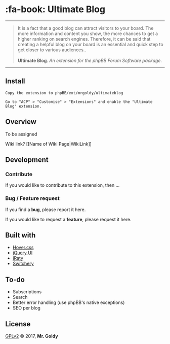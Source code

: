 
# :fa-book: Ultimate Blog
---
> It is a fact that a good blog can attract visitors to your board. The more information and content you show, the more chances to get a higher ranking on search engines. Therefore, it can be said that creating a helpful blog on your board is an essential and quick step to get closer to various audiences.. <br><br>
> **Ultimate Blog**. *An extension for the phpBB Forum Software package.*
---


## Install
```
Copy the extension to phpBB/ext/mrgoldy/ultimateblog

Go to "ACP" > "Customise" > "Extensions" and enable the "Ultimate Blog" extension.
```


## Overview
To be assigned

Wiki link? [[Name of Wiki Page|WikiLink]]

## Development

### Contribute
If you would like to contribute to this extension, then ...

### Bug / Feature request
If you find a **bug**, please report it here.

If you would like to request a **feature**, please request it here.

## Built with
* [Hover.css](http://ianlunn.github.io/Hover/ "Hover.css
A collection of CSS3 powered hover effects.
by ianlunn")
* [jQuery UI](https://jqueryui.com/ "jQuery User Interface")
* [jRaty](https://github.com/escapeboy/jraty/tree/master/public/raty "jQuery Raty
A star rating plugin.
by escapeboy")
* [Switchery](http://abpetkov.github.io/switchery/ "Switchery
iOS 7 style switches for your checkboxes.
by abpetkov")

## To-do
* Subscriptions
* Search
* Better error handling (use phpBB's native exceptions)
* SEO per blog

## License
[GPLv2](license.txt) &copy; 2017, **Mr. Goldy**
